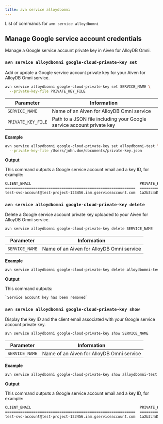 ```yaml
---
title: avn service alloydbomni
---
```


List of commands for `avn service alloydbomni`

## Manage Google service account credentials

Manage a Google service account private key in Aiven for AlloyDB Omni.

### `avn service alloydbomni google-cloud-private-key set`

Add or update a Google service account private key for your Aiven for AlloyDB Omni service.

```bash
avn service alloydbomni google-cloud-private-key set SERVICE_NAME \
  --private-key-file PRIVATE_KEY_FILE
```

| Parameter                | Information                                                           |
| ------------------------ | --------------------------------------------------------------------- |
| `SERVICE_NAME`           | Name of an Aiven for AlloyDB Omni service                             |
| `PRIVATE_KEY_FILE`       | Path to a JSON file including your Google service account private key |

**Example**

```bash
avn service alloydbomni google-cloud-private-key set alloydbomni-test \
  --private-key-file /Users/john.doe/documents/private-key.json
```

**Output**

This command outputs a Google service account email and a key ID, for example:

```txt
CLIENT_EMAIL                                                  PRIVATE_KEY_ID
============================================================  ========================================
test-svc-account@test-project-123456.iam.gserviceaccount.com  1a2b3c4d5e6f7g8h9i0j1a2b3c4d5e6f7g8h9i0j
```

### `avn service alloydbomni google-cloud-private-key delete`

Delete a Google service account private key uploaded to your Aiven for AlloyDB Omni service.

```bash
avn service alloydbomni google-cloud-private-key delete SERVICE_NAME
```

| Parameter                | Information                                                           |
| ------------------------ | --------------------------------------------------------------------- |
| `SERVICE_NAME`           | Name of an Aiven for AlloyDB Omni service                             |

**Example**

```bash
avn service alloydbomni google-cloud-private-key delete alloydbomni-test
```

**Output**

This command outputs:

```txt
`Service account key has been removed`
```

### `avn service alloydbomni google-cloud-private-key show`

Display the key ID and the client email associated with your Google service account private
key.

```bash
avn service alloydbomni google-cloud-private-key show SERVICE_NAME
```

| Parameter                | Information                                                           |
| ------------------------ | --------------------------------------------------------------------- |
| `SERVICE_NAME`           | Name of an Aiven for AlloyDB Omni service                             |

**Example**

```bash
avn service alloydbomni google-cloud-private-key show alloydbomni-test
```

**Output**

This command outputs a Google service account email and a key ID, for example:

```txt
CLIENT_EMAIL                                                  PRIVATE_KEY_ID
============================================================  ========================================
test-svc-account@test-project-123456.iam.gserviceaccount.com  1a2b3c4d5e6f7g8h9i0j1a2b3c4d5e6f7g8h9i0j
```
